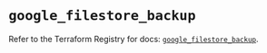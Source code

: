 # `google_filestore_backup`

Refer to the Terraform Registry for docs: [`google_filestore_backup`](https://registry.terraform.io/providers/hashicorp/google-beta/6.29.0/docs/resources/google_filestore_backup).
